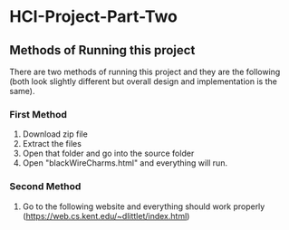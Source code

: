 # HCI-Project-Part-Two

## Methods of Running this project
There are two methods of running this project and they are the following (both look slightly different but overall design and implementation is the same).

### First Method
1. Download zip file
2. Extract the files
3. Open that folder and go into the source folder
4. Open "blackWireCharms.html" and everything will run.

### Second Method
1. Go to the following website and everything should work properly (https://web.cs.kent.edu/~dlittlet/index.html)
